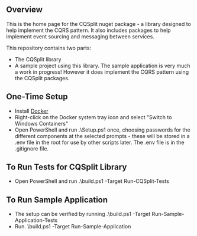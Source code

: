 ## Overview

This is the home page for the CQSplit nuget package - a library designed to help implement the CQRS pattern. It also includes packages to help implement event sourcing and messaging between services.

This repository contains two parts:
 - The CQSplit library
 - A sample project using this library. The sample application is very much a work in progress! However it does implement the CQRS pattern using the CQSplit packages.

## One-Time Setup

* Install [Docker](https://docs.docker.com/docker-for-windows/install/)
* Right-click on the Docker system tray icon and select "Switch to Windows Containers"
* Open PowerShell and run .\Setup.ps1 once, choosing passwords for the different components at the selected prompts - these will be stored in a .env file in the root for use by other scripts later. The .env file is in the .gitignore file.

## To Run Tests for CQSplit Library

* Open PowerShell and run .\build.ps1 -Target Run-CQSplit-Tests

## To Run Sample Application

* The setup can be verified by running .\build.ps1 -Target Run-Sample-Application-Tests
* Run. \build.ps1 -Target Run-Sample-Application